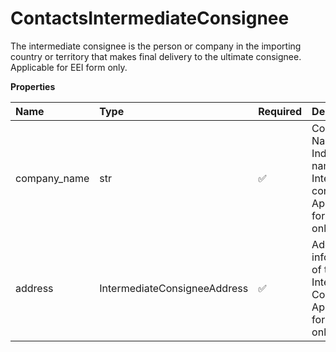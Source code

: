 # ContactsIntermediateConsignee

The intermediate consignee is the person or company in the importing country or territory that makes final delivery to the ultimate consignee. Applicable for EEI form only.

**Properties**

| Name         | Type                         | Required | Description                                                                                      |
| :----------- | :--------------------------- | :------- | :----------------------------------------------------------------------------------------------- |
| company_name | str                          | ✅       | Company Name or the Individual name of the Intermediate consignee. Applicable for EEI form only. |
| address      | IntermediateConsigneeAddress | ✅       | Address information of the Intermediate Consignee. Applicable for EEI form only.                 |

<!-- This file was generated by liblab | https://liblab.com/ -->
